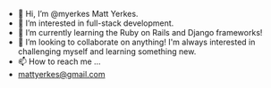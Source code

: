 - 👋 Hi, I’m @myerkes Matt Yerkes.
- 👀 I’m interested in full-stack development.
- 🌱 I’m currently learning the Ruby on Rails and Django frameworks!
- 💞️ I’m looking to collaborate on anything! I'm always interested in challenging myself and learning something new.
- 📫 How to reach me ...
- mattyerkes@gmail.com

<!---
myerkes/myerkes is a ✨ special ✨ repository because its `README.md` (this file) appears on your GitHub profile.
You can click the Preview link to take a look at your changes.
--->
